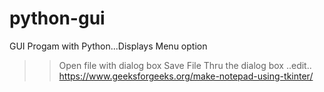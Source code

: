 # python-gui
GUI Progam with Python...Displays Menu option
>> Open file with dialog box
>> Save File Thru the dialog box
..edit..
https://www.geeksforgeeks.org/make-notepad-using-tkinter/

